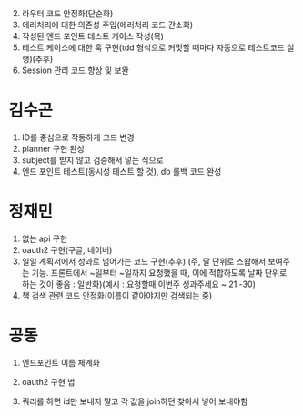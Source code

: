 2. 라우터 코드 안정화(단순화)
3. 에러처리에 대한 의존성 주입(에러처리 코드 간소화)
1. 작성된 엔드 포인트 테스트 케이스 작성(목)
4. 테스트 케이스에 대한 훅 구현(tdd 형식으로 커밋할 때마다 자동으로 테스트코드 실행)(추후)
1. Session 관리 코드 향상 및 보완
# 김수곤
1. ID를 중심으로 작동하게 코드 변경
2. planner 구현 완성
3. subject를 받지 않고 검증해서 넣는 식으로
4. 엔드 포인트 테스트(동시성 테스트 할 것), db 롤백 코드 완성

# 정재민
1. 없는 api 구현
2. oauth2 구현(구글, 네이버)
3. 일일 계획서에서 성과로 넘어가는 코드 구현(추후) (주, 달 단위로 스왑해서 보여주는 기능. 프론트에서 ~일부터 ~일까지 요청했을 때, 이에 적합하도록 날짜 단위로 하는 것이 좋음 : 일반화)(예시 : 요청할때 이번주 성과주세요 ~ 21 -30)
4. 책 검색 관련 코드 안정화(이름이 같아야지만 검색되는 중)


# 공동
1. 엔드포인트 이름 체계화
2. oauth2 구현 법

3. 쿼리를 하면 id만 보내지 말고 각 값을 join하던 찾아서 넣어 보내야함